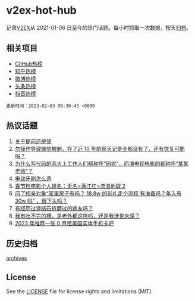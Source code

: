 # v2ex-hot-hub

 记录[V2EX](https://www.v2ex.com/)从 2021-01-06 日至今的热门话题。每小时抓取一次数据，按天[归档](archives)。
 
 ## 相关项目

- [GitHub热榜](https://github.com/it985/github-hot-hub)
- [知乎热榜](https://github.com/it985/zhihu-hot-hub)
- [微博热榜](https://github.com/it985/weibo-hot-hub)
- [头条热榜](https://github.com/it985/toutiao-hot-hub)
- [抖音热榜](https://github.com/it985/douyin-hot-hub)


 `更新时间：2023-02-03 08:30:43 +0800`

## 热议话题

1. [关于提前还房贷](https://www.v2ex.com/t/912480)
1. [勿操作导致微信被删，存了近 10 年的聊天记录全都没有了，还有恢复可能吗？](https://www.v2ex.com/t/912578)
1. [为什么写代码的高大上工作人们都称呼“码农”，而演电视电影的都称呼“某某老师”？](https://www.v2ex.com/t/912435)
1. [电动牙刷怎么选](https://www.v2ex.com/t/912484)
1. [春节档电影个人排名：无名>满江红>流浪地球 2](https://www.v2ex.com/t/912468)
1. [问了相亲对象“家里房子有吗？ 18.8w 的彩礼走个流程 有准备吗？年入有 30w 吗” ，很下头吗？](https://www.v2ex.com/t/912450)
1. [有经历过肾结石折磨过的病友吗？](https://www.v2ex.com/t/912590)
1. [我有吐不完的槽，是老外都这样吗，还是我涉世未深？](https://www.v2ex.com/t/912727)
1. [2023 年推荐一张 0 月租美国实体手机卡吧](https://www.v2ex.com/t/912581)

## 历史归档

[archives](archives)

## License

See the [LICENSE](LICENSE) file for license rights and limitations (MIT).
